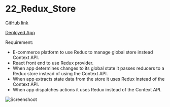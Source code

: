 # 22_Redux_Store

[GitHub link](https://github.com/djony88/22_Redux_Store)

[Deployed App]()


Requirement:

* E-commerce platform to use Redux to manage global store instead Context API.
* React front end to use Redux provider.
* When app determines changes to its global state it passes reducers to a Redux store instead of using the Context API.
* When app extracts state data from the store it uses Redux instead of the Context API.
* When app dispatches actions it uses Redux instead of the Context API.

![Screenshoot]()